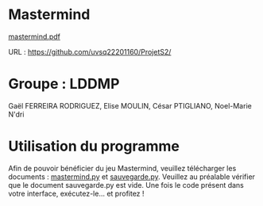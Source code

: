 # Mastermind
[mastermind.pdf](https://github.com/uvsq22201160/ProjetS2/files/10745164/mastermind.pdf)

URL : https://github.com/uvsq22201160/ProjetS2/

# Groupe : LDDMP
Gaël FERREIRA RODRIGUEZ, Elise MOULIN, César PTIGLIANO, Noel-Marie N'dri

# Utilisation du programme
Afin de pouvoir bénéficier du jeu Mastermind, veuillez télécharger les documents : [mastermind.py](https://github.com/uvsq22201160/ProjetS2/blob/main/mastermind.py) et [sauvegarde.py](https://github.com/uvsq22201160/ProjetS2/blob/main/sauvegarde.py). Veuillez au préalable vérifier que le document sauvegarde.py est vide. Une fois le code présent dans votre interface, exécutez-le... et profitez !


